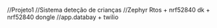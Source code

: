 //Projeto1
  //Sistema deteção de crianças
  //Zephyr Rtos + nrf52840 dk + nrf52840 dongle
  //app.databay + twilio
